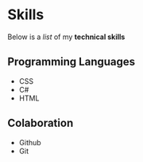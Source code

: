 # Skills

Below is a _list_ of my **technical skills**

## Programming Languages
- CSS
- C#
- HTML

## Colaboration
- Github
- Git

